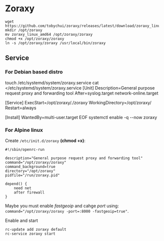 # Zoraxy

```
wget https://github.com/tobychui/zoraxy/releases/latest/download/zoraxy_linux_amd64
mkdir /opt/zoraxy
mv zoraxy_linux_amd64 /opt/zoraxy/zoraxy
chmod +x /opt/zoraxy/zoraxy
ln -s /opt/zoraxy/zoraxy /usr/local/bin/zoraxy
```

## Service
### For Debian based distro
touch /etc/systemd/system/zoraxy.service
cat <<EOF >/etc/systemd/system/zoraxy.service
[Unit]
Description=General purpose request proxy and forwarding tool
After=syslog.target network-online.target

[Service]
ExecStart=/opt/zoraxy/./zoraxy
WorkingDirectory=/opt/zoraxy/
Restart=always

[Install]
WantedBy=multi-user.target
EOF
systemctl enable -q --now zoraxy

### For Alpine linux

Create `/etc/init.d/zoraxy` **(chmod +x)**:

```
#!/sbin/openrc-run

description="General purpose request proxy and forwarding tool"
command="/opt/zoraxy/zoraxy"
command_background=true
directory="/opt/zoraxy"
pidfile="/run/zoraxy.pid"

depend() {
    need net
    after firewall
}
```
Maybe you must enable *fastgeoip* and cahge *port* using: `command="/opt/zoraxy/zoraxy -port=:8000 -fastgeoip=true"`.

Enable and start
```
rc-update add zoraxy default
rc-service zoraxy start
```
